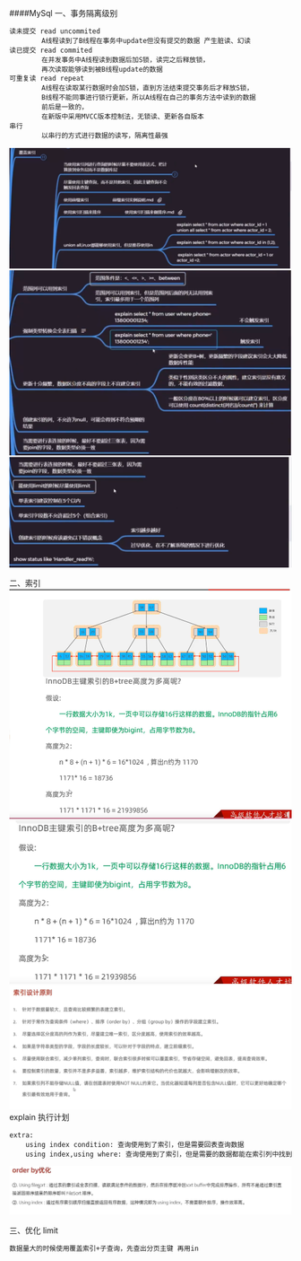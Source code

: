 ####MySql 
一、事务隔离级别
```html
读未提交 read uncommited 
        A线程读到了B线程在事务中update但没有提交的数据 产生脏读、幻读
读已提交 read commited
        在并发事务中A线程读到数据后加S锁，读完之后释放锁，
        再次读取能够读到被B线程update的数据
可重复读 read repeat
        A线程在读取某行数据时会加S锁，直到方法结束提交事务后才释放S锁，
        B线程不能同事进行锁行更新，所以A线程在自己的事务方法中读到的数据
        前后是一致的，
        在新版中采用MVCC版本控制法，无锁读、更新各自版本
串行
        以串行的方式进行数据的读写，隔离性最强
```


![img.png](img.png)
![img_1.png](img_1.png)
![img_2.png](img_2.png) 

二、索引 
![img_6.png](img_6.png)
![img_3.png](img_3.png)  
![img_4.png](img_4.png)
explain 执行计划
```html
extra:
    using index condition: 查询使用到了索引，但是需要回表查询数据
    using index,using where: 查询使用到了索引，但是需要的数据都能在索引列中找到，所以不需要回表
``` 
![img_5.png](img_5.png) 

三、优化
limit
```html
数据量大的时候使用覆盖索引+子查询，先查出分页主键 再用in
```